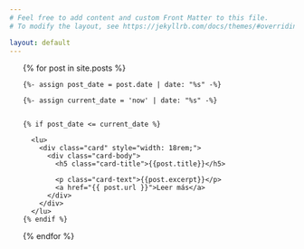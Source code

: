 ```yaml
---
# Feel free to add content and custom Front Matter to this file.
# To modify the layout, see https://jekyllrb.com/docs/themes/#overriding-theme-defaults

layout: default
---
```


<ul>
  {% for post in site.posts %}


    {%- assign post_date = post.date | date: "%s" -%}

    {%- assign current_date = 'now' | date: "%s" -%}


    {% if post_date <= current_date %}

      <lu>
        <div class="card" style="width: 18rem;">
          <div class="card-body">
            <h5 class="card-title">{{post.title}}</h5>

            <p class="card-text">{{post.excerpt}}</p>
            <a href="{{ post.url }}">Leer más</a>
          </div>
        </div>
      </lu>
    {% endif %}
  {% endfor %}
</ul>

